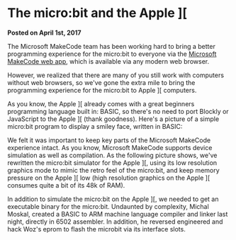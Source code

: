 # The micro:bit and the Apple ][

**Posted on April 1st, 2017**

The Microsoft MakeCode team has been working hard to bring a better programming experience
for the micro:bit to everyone via the [Microsoft MakeCode web app](/blog/makecode-overview),
which is available via any modern web browser.

However, we realized that there are many of you still work with computers
without web browsers, so we've gone the extra mile to bring the programming
experience for the micro:bit to Apple ][ computers.  

As you know, the Apple
][ already comes with a great beginners programming language built in: BASIC,
so there's no need to port Blockly or JavaScript to the Apple ][ (thank
goodness).  Here's a picture of a simple micro:bit program to display 
a smiley face, written in BASIC:


We felt it was important to keep key parts of the 
Microsoft MakeCode experience intact. As you know, Microsoft MakeCode 
supports device simulation as well as compilation. As the following
picture shows, we've rewritten the micro:bit simulator for the Apple ][,
using its low resolution graphics mode to mimic the retro feel of 
the micro:bit, and keep  memory pressure on the Apple ][ low (high
resolution graphics on the Apple ][ consumes quite a bit of its 48k of
RAM).

In addition to simulate the micro:bit on the Apple ][, we needed to
get an executable binary for the micro:bit. Undaunted by complexity,
Michal Moskal, created a BASIC to ARM machine language compiler and
linker last night, directly in 6502 assembler.  In addition, he
reversed engineered and hack Woz's eprom to flash the microbit
via its interface slots. 
